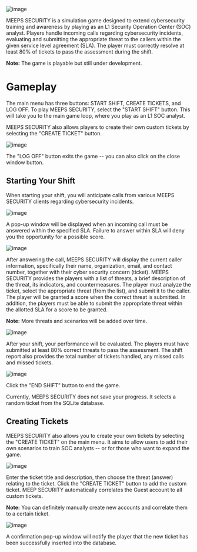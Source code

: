 ![image](https://github.com/UncleSocks/meeps-security-cybersecurity-awareness-and-training-game/assets/79778613/0d622a7a-f059-455b-9b8e-50e9455bd7ac)


MEEPS SECURITY is a simulation game designed to extend cybersecurity training and awareness by playing as an L1 Security Operation Center (SOC) analyst. Players handle incoming calls regarding cybersecurity incidents, evaluating and submitting the appropriate threat to the callers within the given service level agreement (SLA). The player must correctly resolve at least 80% of tickets to pass the assessment during the shift.

**Note:** The game is playable but still under development.

# Gameplay

The main menu has three buttons: START SHIFT, CREATE TICKETS, and LOG OFF. To play MEEPS SECURITY, select the "START SHIFT" button. This will take you to the main game loop, where you play as an L1 SOC analyst. 

MEEPS SECURITY also allows players to create their own custom tickets by selecting the "CREATE TICKET" button.

![image](https://github.com/UncleSocks/meeps-security-cybersecurity-awareness-and-training-game/assets/79778613/2510b5d9-9faf-46c3-b347-392ac0107e94)

The "LOG OFF" button exits the game -- you can also click on the close window button.

## Starting Your Shift

When starting your shift, you will anticipate calls from various MEEPS SECURITY clients regarding cybersecurity incidents. 

![image](https://github.com/UncleSocks/meeps-security-cybersecurity-awareness-and-training-game/assets/79778613/8762a4d7-10e2-48c0-86f3-4bbc45fdcddc)

A pop-up window will be displayed when an incoming call must be answered within the specified SLA. Failure to answer within SLA will deny you the opportunity for a possible score.

![image](https://github.com/UncleSocks/meeps-security-cybersecurity-awareness-and-training-game/assets/79778613/831045de-8828-40f7-b06c-862076ae6ca0)

After answering the call, MEEPS SECURITY will display the current caller information, specifically their name, organization, email, and contact number, together with their cyber security concern (ticket). MEEPS SECURITY provides the players with a list of threats, a brief description of the threat, its indicators, and countermeasures. The player must analyze the ticket, select the appropriate threat (from the list), and submit it to the caller. The player will be granted a score when the correct threat is submitted. In addition, the players must be able to submit the appropriate threat within the allotted SLA for a score to be granted.

**Note:** More threats and scenarios will be added over time.

![image](https://github.com/UncleSocks/meeps-security-cybersecurity-awareness-and-training-game/assets/79778613/c651298a-4344-4456-81e1-2ac5e8048382)

After your shift, your performance will be evaluated. The players must have submitted at least 80% correct threats to pass the assessment. The shift report also provides the total number of tickets handled, any missed calls and missed tickets.

![image](https://github.com/UncleSocks/meeps-security-cybersecurity-awareness-and-training-game/assets/79778613/66c959f0-5629-427d-a11c-6ed31a68a9ff)

Click the "END SHIFT" button to end the game. 


Currently, MEEPS SECURITY does not save your progress. It selects a random ticket from the SQLite database.


## Creating Tickets

MEEPS SECURITY also allows you to create your own tickets by selecting the "CREATE TICKET" on the main menu. It aims to allow users to add their own scenarios to train SOC analysts -- or for those who want to expand the game.

![image](https://github.com/UncleSocks/meeps-security-cybersecurity-awareness-and-training-game/assets/79778613/a4d91d64-a262-4daa-a16e-fe8f2dc736b3)

Enter the ticket title and description, then choose the threat (answer) relating to the ticket. Click the "CREATE TICKET" button to add the custom ticket. MEEP SECURITY automatically correlates the Guest account to all custom tickets.

**Note:** You can definitely manually create new accounts and correlate them to a certain ticket.

![image](https://github.com/UncleSocks/meeps-security-cybersecurity-awareness-and-training-game/assets/79778613/b72fbffc-c1b6-44ac-8b23-67bd70256f6d)

A confirmation pop-up window will notify the player that the new ticket has been successfully inserted into the database.



